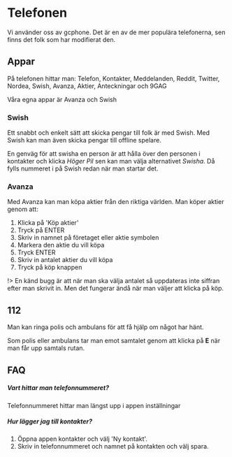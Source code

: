 # Telefonen

Vi använder oss av gcphone. Det är en av de mer populära telefonerna, sen finns det folk som har modifierat den.

## Appar

På telefonen hittar man: Telefon, Kontakter, Meddelanden, Reddit, Twitter, Nordea, Swish, Avanza, Aktier, Anteckningar och 9GAG

Våra egna appar är Avanza och Swish

### Swish

Ett snabbt och enkelt sätt att skicka pengar till folk är med Swish. Med Swish kan man även skicka pengar till offline spelare.

En genväg för att swisha en person är att hålla över den personen i kontakter och klicka _Höger Pil_ sen kan man välja alternativet _Swisha_.
Då fylls nummeret i på Swish redan när man startar det.

### Avanza

Med Avanza kan man köpa aktier från den riktiga världen. Man köper aktier genom att:

1.  Klicka på 'Köp aktier'
2.  Tryck på ENTER
3.  Skriv in namnet på företaget eller aktie symbolen
4.  Markera den aktie du vill köpa
5.  Tryck ENTER
6.  Skriv in antalet aktier du vill köpa
7.  Tryck på köp knappen

!> En känd bugg är att när man ska välja antalet så uppdateras inte siffran efter man skrivit in.
Men det fungerar ändå när man väljer att klicka på köp.

## 112

Man kan ringa polis och ambulans för att få hjälp om något har hänt.

Som polis eller ambulans tar man emot samtalet genom att klicka på **E** när man får upp samtals rutan.

## FAQ

##### Vart hittar man telefonnummeret?

Telefonnummeret hittar man längst upp i appen inställningar

##### Hur lägger jag till kontakter?

1. Öppna appen kontakter och välj 'Ny kontakt'.
2. Skriv in telefonnummeret och namnet på kontakten och välj spara.
